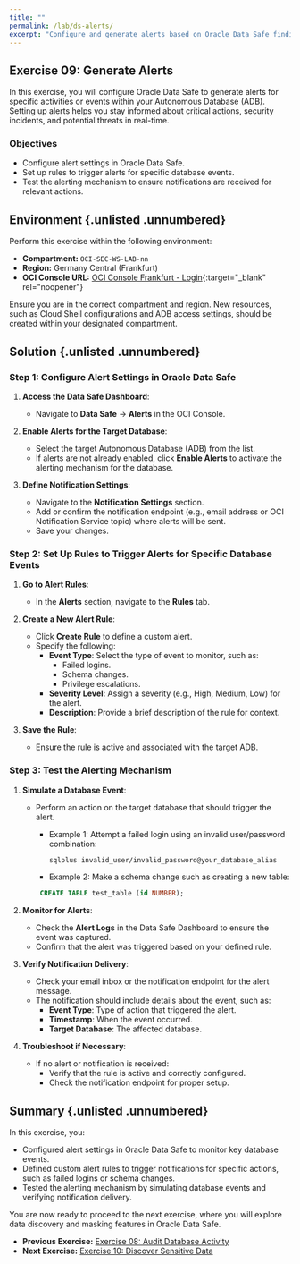 ```yaml
---
title: ""
permalink: /lab/ds-alerts/
excerpt: "Configure and generate alerts based on Oracle Data Safe findings."
---
```

<!-- markdownlint-disable MD013 -->
<!-- markdownlint-disable MD024 -->
<!-- markdownlint-disable MD033 -->
<!-- markdownlint-disable MD041 -->

## Exercise 09: Generate Alerts

In this exercise, you will configure Oracle Data Safe to generate alerts for
specific activities or events within your Autonomous Database (ADB). Setting up
alerts helps you stay informed about critical actions, security incidents, and
potential threats in real-time.

### Objectives

- Configure alert settings in Oracle Data Safe.
- Set up rules to trigger alerts for specific database events.
- Test the alerting mechanism to ensure notifications are received for relevant
  actions.

## Environment {.unlisted .unnumbered}

Perform this exercise within the following environment:

- **Compartment:** `OCI-SEC-WS-LAB-nn`
- **Region:** Germany Central (Frankfurt)
- **OCI Console URL:** [OCI Console Frankfurt - Login](https://console.eu-frankfurt-1.oraclecloud.com){:target="_blank" rel="noopener"}

Ensure you are in the correct compartment and region. New resources, such as
Cloud Shell configurations and ADB access settings, should be created within
your designated compartment.

## Solution {.unlisted .unnumbered}

### Step 1: Configure Alert Settings in Oracle Data Safe

1. **Access the Data Safe Dashboard**:
   - Navigate to **Data Safe** → **Alerts** in the OCI Console.

2. **Enable Alerts for the Target Database**:
   - Select the target Autonomous Database (ADB) from the list.
   - If alerts are not already enabled, click **Enable Alerts** to activate the alerting mechanism for the database.

3. **Define Notification Settings**:
   - Navigate to the **Notification Settings** section.
   - Add or confirm the notification endpoint (e.g., email address or OCI Notification Service topic) where alerts will be sent.
   - Save your changes.

### Step 2: Set Up Rules to Trigger Alerts for Specific Database Events

1. **Go to Alert Rules**:
   - In the **Alerts** section, navigate to the **Rules** tab.

2. **Create a New Alert Rule**:
   - Click **Create Rule** to define a custom alert.
   - Specify the following:
     - **Event Type**: Select the type of event to monitor, such as:
       - Failed logins.
       - Schema changes.
       - Privilege escalations.
     - **Severity Level**: Assign a severity (e.g., High, Medium, Low) for the alert.
     - **Description**: Provide a brief description of the rule for context.

3. **Save the Rule**:
   - Ensure the rule is active and associated with the target ADB.

### Step 3: Test the Alerting Mechanism

1. **Simulate a Database Event**:
   - Perform an action on the target database that should trigger the alert.
     - Example 1: Attempt a failed login using an invalid user/password combination:

       ```bash
       sqlplus invalid_user/invalid_password@your_database_alias
       ```

     - Example 2: Make a schema change such as creating a new table:

      ```sql
       CREATE TABLE test_table (id NUMBER);
       ```

2. **Monitor for Alerts**:
   - Check the **Alert Logs** in the Data Safe Dashboard to ensure the event was captured.
   - Confirm that the alert was triggered based on your defined rule.

3. **Verify Notification Delivery**:
   - Check your email inbox or the notification endpoint for the alert message.
   - The notification should include details about the event, such as:
     - **Event Type**: Type of action that triggered the alert.
     - **Timestamp**: When the event occurred.
     - **Target Database**: The affected database.

4. **Troubleshoot if Necessary**:
   - If no alert or notification is received:
     - Verify that the rule is active and correctly configured.
     - Check the notification endpoint for proper setup.

## Summary {.unlisted .unnumbered}

In this exercise, you:

- Configured alert settings in Oracle Data Safe to monitor key database events.
- Defined custom alert rules to trigger notifications for specific actions, such as failed logins or schema changes.
- Tested the alerting mechanism by simulating database events and verifying notification delivery.

You are now ready to proceed to the next exercise, where you will explore data discovery and masking features in Oracle Data Safe.

<!-- For Pandoc -->
- **Previous Exercise:** [Exercise 08: Audit Database Activity](#exercise-08-database-activity)
- **Next Exercise:** [Exercise 10: Discover Sensitive Data](#exercise-10-discover-sensitive-data)

<!-- For Jekyll -->
<!-- 
- **Previous Exercise:** [Exercise 08: Audit Database Activity](../ex03/3x08-Exercise.md)
- **Next Exercise:** [Exercise 10: Discover Sensitive Data](../ex03/3x10-Exercise.md)
-->
